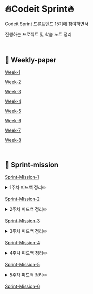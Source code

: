 # 🔥Codeit Sprint🔥

Codeit Sprint 프론트엔드 15기에 참여하면서

진행하는 프로젝트 및 학습 노트 정리

<br>

## 📖 Weekly-paper

<a href="weekly paper/week 1/weekly paper.md">Week-1</a>

<a href="weekly paper/week 2/weekly paper.md">Week-2</a>

<a href="weekly paper/week 3/weekly-paper.md">Week-3</a>

<a href="weekly paper/week 4/weekly-paper.md">Week-4</a>

<a href="weekly paper/week 5/weekly-paper.md">Week-5</a>

<a href="weekly paper/week 6/weekly-paper.md">Week-6</a>

<a href="weekly paper/week 7/weekly-paper.md">Week-7</a>

<a href="weekly paper/week 8/weekly-paper.md">Week-8</a>

<br>

## 🎯 Sprint-mission

<a href="https://github.com/codeit-bootcamp-frontend/15-Sprint-Mission/pull/7">Sprint-Mission-1</a>

<details>
<summary>1주차 피드백 정리✏️</summary>
<div markdown="1">
  
### 🖼️ 이미지 추출
이미지는 추출할 때 1배수가 아닌 2배수로 추출하는 것이 화질면에서 좋다👍

---

### 🆎 폰트

이 미션에서 'Rokaf Sans' 체는 로고 텍스트에 단 **1번** 사용된다. 그러나, 한글 폰트 파일의 용량이 어마무시하다고 한다. (한글은 조합할 수 있는 글자의 종류가 아주 많다) 따라서, 얼마 쓰지 않을 폰트 파일을 넣는 것 보단, 로고 텍스트를 이미지로 저장하여 사용하는 것이 효율적이다.

---

### 🗂️ css 파일 구분

하나의 css파일에 모든 내용을 넣기 보다는 목적별로 나눠서 여러 파일로 작성하는 것이 **유지보수, 가독성, 확장성**에 좋다.
추천해주신 방법은 아래 3개의 파일로 나누는 것.

---

#### 1. reset.css

프로젝트를 시작하면, 초기에 먼저 css를 초기화하고 시작하는 것이 좋다.
이렇게 초기화를 해주는 이유는 **브라우저마다 기본으로 제공하는 스타일**(user agent stylesheet)이 있기 때문이다.

예를 들면, 내가 margin을 지정하지 않았는데도, 알아서 margin 값이 들어있어서 원하는대로 화면을 가득 채우는 것이 불가능한 경우가 있다. 이런 경우에 개발자가 의도한대로 디자인이 나오게 하려면 이러한 설정을 리셋해주는 과정이 필요하다.

따라서, 이 과정을 수행할 파일을 따로 분리하여 생성해주고, 파일명을 reset.css로 하면 작업하기 쉬울 것이다.

#### 2. base.css

폰트 페이지 및 전반적인 페이지에서 공통 적용되는 기본적인 스타일링 문들을 저장할 파일
반복 사용되는 css 변수를 포함해도 좋다.

#### 3. style.css

그 외 스타일을 가지고 있는 파일이다.
페이지가 추가된다면, 페이지별로 구별해서 파일을 생성하면 되겠다.

---

### 📏 반응형 처리를 위한 단위

vw, vh, %, em, rem 등 많은 단위가 있고, 이를 사용하는 것은 개발자의 취향 차이지만, font-size에 관해서는 rem 단위를 사용하는 것이 유지보수 및 가독성 측면에서 좋다!

---

### 📦 css variable 등록하기

color, padding, margin, fontSize 등 작업 중 많이 사용되는 값들이 존재하는데, css variable을 통해 등록해두면 나중에 사용하기 편하다.

사용 예시

```
:root{
  --gray50: #f9fafb;
  --gray100: #f3f4f6;
}

.div {
  background-color: var(--gray100);
}
```

</div>
</details>

<a href="https://github.com/codeit-bootcamp-frontend/15-Sprint-Mission/pull/57">Sprint-Mission-2</a>

<details>
<summary>2주차 피드백 정리✏️</summary>
<div markdown="1">
  
### 📖 inline 스타일 지양하기
인라인 스타일은 css 속성보다 우선순위가 높기 때문에 웬만하면 css로 작성하는 것이 좋다.

---

### 📰 태그 선택자 조심해서 사용하기

태그 선택자는 해당 태그가 모든 페이지에 걸쳐 적용되어야 하는 스타일링 외에는 사용을 추천하지 않는다.

위의 경우도 프로젝트가 확장되다보면 변경될 수 있으니 가능한 class를 사용하시는 것이 좋다.

ex) 1월에는 모든 페이지에 main 태그가 `margin: 2.4rem`을 가지고 있었지만, 2월에 새 페이지가 추가되고 보니
해당 페이지에서 사용되는 main 태그는 디자인상 `margin`이 `1rem`일 수 있다. 따라서 이렇게 디자인에 따라 다양하게 적용될 수 있는 스타일의 경우 `classname`을 통해 개별로 css 해주는게 좋다.

---

### ➕ 공통 CSS 파일 작성하기

로그인 페이지와 회원 가입 페이지가 디자인이 비슷한만큼 공통적으로 사용하는 css가 많다.

이러한 중복을 줄이기 위해 공통 CSS 파일을 작성하면 유지보수 및 가독성 측면에서 더 좋다.

```
auth.css // login, signup 페이지에서 공통으로 쓰는 것들의 모음
login.css
signup.css
```

만약 login.css, signup.css 파일에서 작성되는 css가 너무 적다면, 즉 분리할 필요가 없다고 느끼면 한 파일로 관리해도 된다.

</div>
</details>

<a href="https://github.com/codeit-bootcamp-frontend/15-Sprint-Mission/pull/88">Sprint-Mission-3</a>

<details>
<summary>3주차 피드백 정리✏️</summary>
<div markdown="1">

### 📦 CSS 변수 관리하기

figma와 동일하게 색상 변수를 선언하는 게 좋다.
그래야 figma에서 해당 색상 변수가 사용될때 확인하기 쉽고 색상값은 디자이너와 의사소통할 일이 많은 값이라 소통 측면에서도 좋다.

---

### 😺 미디어 쿼리

```
/* Tablet: 768px 이상 ~ 1199px 이하 */
@media screen and (max-width: 1199px) {
```

해당 미디어 쿼리의 조건문을 해석해보면 screen 유형이며 max-width가 1199px 까지인 스크린에 적용된다는 의미이다.

정확히 얘기하자면 이 쿼리문안의 css들은 화면 사이즈가 주석과 달리 768px 미만으로 내려가도 적용이 된다.

따라서 `/* Tablet: 1199px 까지 적용 */`이 더 정확한 표현이다.

주석과 같은 의미의 조건문은 `@media (min-width: 768px) and (max-width: 1199px)` 이다.

---

### Ⓜ️ 랜딩 페이지 메타 태그 작성법

SNS에서 랜딩 페이지 공유시 미리보기를 볼 수 있도록 하는 메타 태그를 작성하는 방법을 확인할 수 있는 사이트가 존재하니, 이 사이트를 참고하여 작성하기.

[SNS 미리보기용 랜딩 페이지 메타 태그 참고 사이트](https://www.opengraph.xyz/)

</div>
</details>

<a href="https://github.com/codeit-bootcamp-frontend/15-Sprint-Mission/pull/128">Sprint-Mission-4</a>

<details>
<summary>4주차 피드백 정리✏️</summary>
<div markdown="1">

</div>
</details>

<a href="https://github.com/codeit-bootcamp-frontend/15-Sprint-Mission/pull/175">Sprint-Mission-5</a>

<details>
<summary>5주차 피드백 정리✏️</summary>
<div markdown="1">

</div>
</details>

<a href="https://github.com/codeit-bootcamp-frontend/15-Sprint-Mission/pull/177">Sprint-Mission-6</a>
